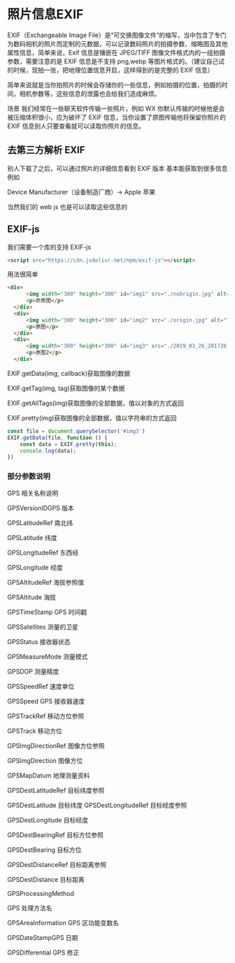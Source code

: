 # 照片信息EXIF

EXIF（Exchangeable Image File）是“可交换图像文件”的缩写，当中包含了专门为数码相机的照片而定制的元数据，可以记录数码照片的拍摄参数、缩略图及其他属性信息，简单来说，Exif 信息是镶嵌在 JPEG/TIFF 图像文件格式内的一组拍摄参数，需要注意的是 EXIF 信息是不支持 png,webp 等图片格式的。（建议自己试的时候，现拍一张，把地理位置信息开启，这样得到的是完整的 EXIF 信息）

简单来说就是当你拍照片的时候会存储你的一些信息，例如拍摄的位置，拍摄的时间，相机参数等，这些信息的泄露也会给我们造成麻烦。

场景 我们经常在一些聊天软件传输一些照片，例如 WX 你默认传输的时候他是会被压缩体积很小，应为破坏了 EXIF 信息，当你设置了原图传输他将保留你照片的 EXIF 信息别人只要查看就可以读取你照片的信息。

## 去第三方解析 EXIF

别人下载了之后，可以通过照片的详细信息看到 EXIF 版本
基本能获取到很多信息例如

Device Manufacturer（设备制造厂商）-> Apple 苹果

当然我们的 web js 也是可以读取这些信息的

## EXIF-js

我们需要一个库的支持 EXIF-js

```html
<script src="https://cdn.jsdelivr.net/npm/exif-js"></script>
```

用法很简单

```html
<div>
      <img width="300" height="300" id="img1" src="./noOrigin.jpg" alt="">
      <p>非原图</p>
  </div>
  <div>
      <img width="300" height="300" id="img2" src="./origin.jpg" alt="">
      <p>原图</p>
  </div>
  <div>
      <img width="300" height="300" id="img3" src="./2019_03_26_201720.jpg" alt="">
      <p>原图2</p>
  </div>
```

EXIF.getData(img, callback)获取图像的数据

EXIF.getTag(img, tag)获取图像的某个数据

EXIF.getAllTags(img)获取图像的全部数据，值以对象的方式返回

EXIF.pretty(img)获取图像的全部数据，值以字符串的方式返回

```js
const file = document.querySelector('#img3')
EXIF.getData(file, function () {
    const data = EXIF.pretty(this);
    console.log(data);
})
```

### 部分参数说明

GPS 相关名称说明

GPSVersionIDGPS 版本

GPSLatitudeRef 南北纬

GPSLatitude 纬度

GPSLongitudeRef 东西经

GPSLongitude 经度

GPSAltitudeRef 海拔参照值

GPSAltitude 海拔

GPSTimeStamp GPS 时间戳

GPSSatellites 测量的卫星

GPSStatus 接收器状态

GPSMeasureMode 测量模式

GPSDOP 测量精度

GPSSpeedRef 速度单位

GPSSpeed GPS 接收器速度

GPSTrackRef 移动方位参照

GPSTrack 移动方位

GPSImgDirectionRef 图像方位参照

GPSImgDirection 图像方位

GPSMapDatum 地理测量资料

GPSDestLatitudeRef 目标纬度参照

GPSDestLatitude 目标纬度 GPSDestLongitudeRef 目标经度参照

GPSDestLongitude 目标经度

GPSDestBearingRef 目标方位参照

GPSDestBearing 目标方位

GPSDestDistanceRef 目标距离参照

GPSDestDistance 目标距离

GPSProcessingMethod

GPS 处理方法名

GPSAreaInformation GPS 区功能变数名

GPSDateStampGPS 日期

GPSDifferential GPS 修正
